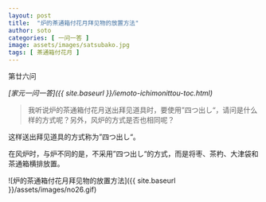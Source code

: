 ```yaml
---
layout: post
title:  "炉的茶通箱付花月拜见物的放置方法"
author: soto
categories: [ 一问一答 ]
image: assets/images/satsubako.jpg
tags: [ 茶通箱付花月 ]
---
```


第廿六问

*[家元一问一答]({{ site.baseurl }}/iemoto-ichimonittou-toc.html)*

> 我听说炉的茶通箱付花月送出拜见道具时，要使用”四つ出し“，请问是什么样的方式呢？另外，风炉的方式是否也相同呢？

这样送出拜见道具的方式称为”四つ出し“。

在风炉时，与炉不同的是，不采用”四つ出し“的方式，而是将枣、茶杓、大津袋和茶通箱横排放置。

![炉的茶通箱付花月拜见物的放置方法]({{ site.baseurl }}/assets/images/no26.gif)
